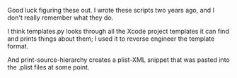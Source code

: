 Good luck figuring these out.  I wrote these scripts two years ago,
and I don't really remember what they do.

I think templates.py looks through all the Xcode project templates it
can find and prints things about them; I used it to reverse engineer
the template format.

And print-source-hierarchy creates a plist-XML snippet that was pasted
into the .plist files at some point.
